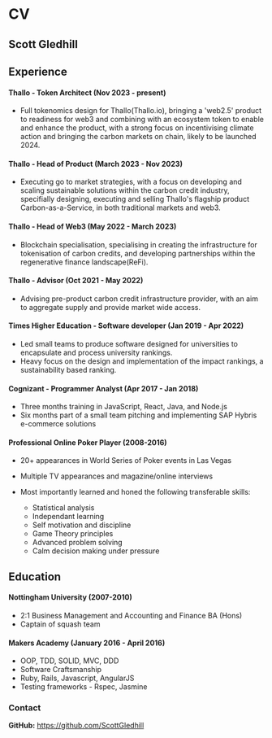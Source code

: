 # CV

## Scott Gledhill

## Experience

#### Thallo - Token Architect (Nov 2023 - present)

- Full tokenomics design for Thallo(Thallo.io), bringing a 'web2.5' product to readiness for web3 and combining with an ecosystem token to enable and enhance the product, with a strong focus on incentivising climate action and bringing the carbon markets on chain, likely to be launched 2024.

#### Thallo - Head of Product (March 2023 - Nov 2023)

- Executing go to market strategies, with a focus on developing and scaling sustainable solutions within the carbon credit industry, specifially designing, executing and selling Thallo's flagship product Carbon-as-a-Service, in both traditional markets and web3.

#### Thallo - Head of Web3 (May 2022 - March 2023)

- Blockchain specialisation, specialising in creating the infrastructure for tokenisation of carbon credits, and developing partnerships within the regenerative finance landscape(ReFi).

#### Thallo - Advisor (Oct 2021 - May 2022)

- Advising pre-product carbon credit infrastructure provider, with an aim to aggregate supply and provide market wide access.

#### Times Higher Education - Software developer (Jan 2019 - Apr 2022)

- Led small teams to produce software designed for universities to encapsulate and process university rankings.
- Heavy focus on the design and implementation of the impact rankings, a sustainability based ranking. 

#### Cognizant - Programmer Analyst (Apr 2017 - Jan 2018)

- Three months training in JavaScript, React, Java, and Node.js
- Six months part of a small team pitching and implementing SAP Hybris e-commerce solutions

#### Professional Online Poker Player (2008-2016) 

+ 20+ appearances in World Series of Poker events in Las Vegas
+ Multiple TV appearances and magazine/online interviews

+ Most importantly learned and honed the following transferable skills:
  + Statistical analysis
  + Independant learning
  + Self motivation and discipline
  + Game Theory principles
  + Advanced problem solving
  + Calm decision making under pressure
    
## Education

#### Nottingham University (2007-2010)

- 2:1 Business Management and Accounting and Finance BA (Hons)
- Captain of squash team

#### Makers Academy (January 2016 - April 2016)

- OOP, TDD, SOLID, MVC, DDD
- Software Craftsmanship
- Ruby, Rails, Javascript, AngularJS
- Testing frameworks - Rspec, Jasmine

### Contact

**GitHub:** https://github.com/ScottGledhill<br>

